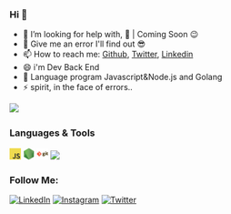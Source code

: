 ### Hi  👋


- 🤔 I’m looking for help with, 🚀 | Coming Soon 😉
- 💬 Give me an error I'll find out 😎
- 📫 How to reach me: [Github](https://github.com/Trisna-Nadi-Selamet), [Twitter](https://twitter.com/NadiTrisna), [Linkedin](https://www.linkedin.com/in/trisna-nadi-s/)
- 😄 i'm Dev Back End
- 🚀 Language program Javascript&Node.js and Golang
- ⚡ spirit, in the face of errors..
 
<img height="120" src="https://media-exp1.licdn.com/dms/image/C5603AQEPX3kfWUo_Gw/profile-displayphoto-shrink_800_800/0/1618648933448?e=1627516800&v=beta&t=uegUNxLNLpZybtU6ExczLPQPVbCBCVDo0US4S9hjkyU">



### Languages & Tools
<code><img height="20" src="https://raw.githubusercontent.com/github/explore/80688e429a7d4ef2fca1e82350fe8e3517d3494d/topics/javascript/javascript.png"></code>
<code><img height="20" src="https://raw.githubusercontent.com/github/explore/80688e429a7d4ef2fca1e82350fe8e3517d3494d/topics/nodejs/nodejs.png"></code>
<code><img height="20" src="https://raw.githubusercontent.com/github/explore/80688e429a7d4ef2fca1e82350fe8e3517d3494d/topics/git/git.png"></code>
<code><img height="20" src="https://glints.com/id/lowongan/wp-content/uploads/2020/10/logo-reactjs.jpg"></code>



### Follow Me:

<a href="https://www.linkedin.com/in/trisna-nadi-s/" target="_blank"><img src="https://img.shields.io/badge/LinkedIn-%230077B5.svg?&style=flat-square&logo=linkedin&logoColor=white" alt="LinkedIn"></a>
<a href="https://www.instagram.com/nadi.selamet" target="_blank"><img src="https://img.shields.io/badge/Instagram-%23E4405F.svg?&style=flat-square&logo=instagram&logoColor=white" alt="Instagram"></a>
<a href="https://www.twitter.com/NadiTrisna" target="_blank"><img src="https://img.shields.io/badge/Twitter-%231877F2.svg?&style=flat-square&logo=twitter&logoColor=white" alt="Twitter"></a>
